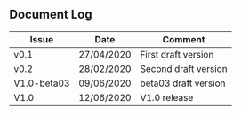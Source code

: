 ## Document Log

| Issue        | Date       | Comment              |
|--------------|------------|----------------------|
| v0.1         | 27/04/2020 | First draft version  |
| v0.2         | 28/02/2020 | Second draft version |
| V1.0-beta03  | 09/06/2020 | beta03 draft version |
| V1.0         | 12/06/2020 | V1.0 release         |
